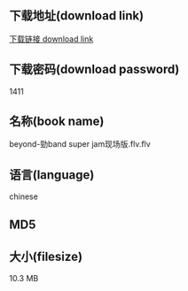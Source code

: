 ## 下载地址(download link)
[下载链接 download link](https://voluble-croquembouche-d321dc.netlify.app/?s=beyond-%E5%8B%81band+super+jam%E7%8E%B0%E5%9C%BA%E7%89%88.flv)

## 下载密码(download password)
1411

## 名称(book name)
beyond-勁band super jam现场版.flv.flv

## 语言(language)
chinese

## MD5


## 大小(filesize)
10.3 MB
